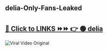 
 ## delia-Only-Fans-Leaked

# <h2><a href="https://clipsfans.com/delia&ref=git">🔗 Click to LINKS ⏩⏩ 👉 🟢 delia </a></h2>

<a href="https://clipsfans.com/delia&ref=git" rel="nofollow" data-target="animated-image.originalLink"><img src="https://i.ibb.co.com/xMMVF88/686577567.gif" alt="Viral Video Original" style="max-width: 100%; display: inline-block;" data-target="animated-image.originalImage"></a>
